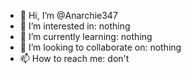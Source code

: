 - 👋 Hi, I’m @Anarchie347
- 👀 I’m interested in: nothing
- 🌱 I’m currently learning: nothing
- 💞️ I’m looking to collaborate on: nothing
- 📫 How to reach me: don't

<!---
impudentorca347/impudentorca347 is a ✨ special ✨ repository because its `README.md` (this file) appears on your GitHub profile.
You can click the Preview link to take a look at your changes.
--->
